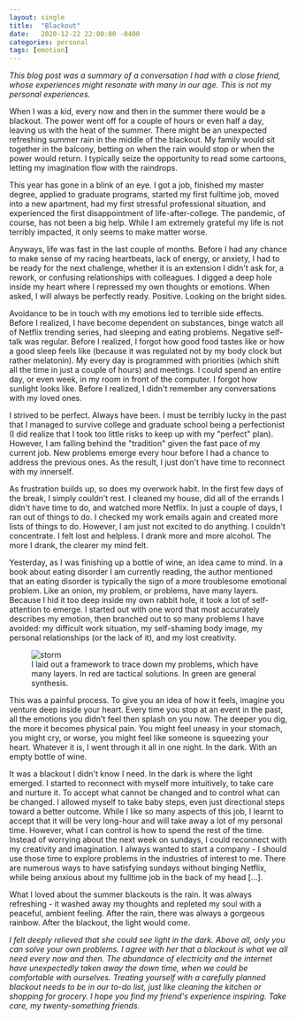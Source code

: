 ```yaml
---
layout: single
title:  "Blackout"
date:   2020-12-22 22:00:00 -0400
categories: personal
tags: [emotion]
---
```


<i>This blog post was a summary of a conversation I had with a close friend, whose experiences might resonate with many in our age. This is not my personal experiences.</i>

When I was a kid, every now and then in the summer there would be a blackout. The power went off for a couple of hours or even half a day, leaving us with the heat of the summer. There might be an unexpected refreshing summer rain in the middle of the blackout. My family would sit together in the balcony, betting on when the rain would stop or when the power would return. I typically seize the opportunity to read some cartoons, letting my imagination flow with the raindrops. 

This year has gone in a blink of an eye. I got a job, finished my master degree, applied to graduate programs, started my first fulltime job, moved into a new apartment, had my first stressful professional situation, and experienced the first disappointment of life-after-college. The pandemic, of course, has not been a big help. While I am extremely grateful my life is not terribly impacted, it only seems to make matter worse. 

Anyways, life was fast in the last couple of months. Before I had any chance to make sense of my racing heartbeats, lack of energy, or anxiety, I had to be ready for the next challenge, whether it is an extension I didn't ask for, a rework, or confusing relationships with colleagues. I digged a deep hole inside my heart where I repressed my own thoughts or emotions. When asked, I will always be perfectly ready. Positive. Looking on the bright sides. 

Avoidance to be in touch with my emotions led to terrible side effects. Before I realized, I have become dependent on substances, binge watch all of Netflix trending series, had sleeping and eating problems. Negative self-talk was regular. Before I realized, I forgot how good food tastes like or how a good sleep feels like (because it was regulated not by my body clock but rather melatonin). My every day is programmed with priorities (which shift all the time in just a couple of hours) and meetings. I could spend an entire day, or even week, in my room in front of the computer. I forgot how sunlight looks like. Before I realized, I didn't remember any conversations with my loved ones. 

I strived to be perfect. Always have been. I must be terribly lucky in the past that I managed to survive college and graduate school being a perfectionist (I did realize that I took too little risks to keep up with my "perfect" plan). However, I am falling behind the "tradition" given the fast pace of my current job. New problems emerge every hour before I had a chance to address the previous ones. As the result, I just don't have time to reconnect with my innerself. 

As frustration builds up, so does my overwork habit. In the first few days of the break, I simply couldn't rest. I cleaned my house, did all of the errands I didn't have time to do, and watched more Netflix. In just a couple of days, I ran out of things to do. I checked my work emails again and created more lists of things to do. However, I am just not excited to do anything. I couldn't concentrate. I felt lost and helpless. I drank more and more alcohol. The more I drank, the clearer my mind felt.

Yesterday, as I was finishing up a bottle of wine, an idea came to mind. In a book about eating disorder I am currently reading, the author mentioned that an eating disorder is typically the sign of a more troublesome emotional problem. Like an onion, my problem, or problems, have many layers. Because I hid it too deep inside my own rabbit hole, it took a lot of self-attention to emerge. I started out with one word that most accurately describes my emotion, then branched out to so many problems I have avoided: my difficult work situation, my self-shaming body image, my personal relationships (or the lack of it), and my lost creativity. 

<figure>
  <img src="/pics/blogs/20201222_mindmap.png" alt="storm">
  <figcaption>I laid out a framework to trace down my problems, which have many layers. In red are tactical solutions. In green are general synthesis.</figcaption>
</figure>

This was a painful process. To give you an idea of how it feels, imagine you venture deep inside your heart. Every time you stop at an event in the past, all the emotions you didn't feel then splash on you now. The deeper you dig, the more it becomes physical pain. You might feel uneasy in your stomach, you might cry, or worse, you might feel like someone is squeezing your heart. Whatever it is, I went through it all in one night. In the dark. With an empty bottle of wine. 

It was a blackout I didn't know I need. In the dark is where the light emerged. I started to reconnect with myself more intuitively, to take care and nurture it. To accept what cannot be changed and to control what can be changed. I allowed myself to take baby steps, even just directional steps toward a better outcome. While I like so many aspects of this job, I learnt to accept that it will be very long-hour and will take away a lot of my personal time. However, what I can control is how to spend the rest of the time. Instead of worrying about the next week on sundays, I could reconnect with my creativity and imagination. I always wanted to start a company - I should use those time to explore problems in the industries of interest to me. There are numerous ways to have satisfying sundays without binging Netflix, while being anxious about my fulltime job in the back of my head [...].

What I loved about the summer blackouts is the rain. It was always refreshing - it washed away my thoughts and repleted my soul with a peaceful, ambient feeling. After the rain, there was always a gorgeous rainbow. After the blackout, the light would come.

<i>I felt deeply relieved that she could see light in the dark. Above all, only you can solve your own problems. I agree with her that a blackout is what we all need every now and then. The abundance of electricity and the internet have unexpectedly taken away the down time, when we could be comfortable with ourselves. Treating yourself with a carefully planned blackout needs to be in our to-do list, just like cleaning the kitchen or shopping for grocery. I hope you find my friend's experience inspiring. Take care, my twenty-something friends.</i>








